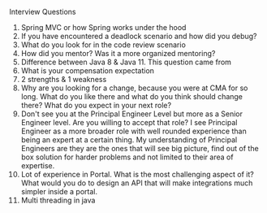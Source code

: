 Interview Questions

1. Spring MVC or how Spring works under the hood
2. If you have encountered a deadlock scenario and how did you debug?
3. What do you look for in the code review scenario
4. How did you mentor? Was it a more organized mentoring?
5. Difference between Java 8 & Java 11. This question came from 
6. What is your compensation expectation
7. 2 strengths & 1 weakness
8. Why are you looking for a change, because you were at CMA for so long. What do you like there and what do you think should change there? What do you expect in your next role?
9. Don't see you at the Principal Engineer Level but more as a Senior Engineer level. Are you willing to accept that role?
I see Principal Engineer as a more broader role with well rounded experience than being an expert at a certain thing. My understanding of Principal Engineers are they are the ones that will see big picture, find out of the box solution for harder problems and not limited to their area of expertise.
10. Lot of experience in Portal. What is the most challenging aspect of it? What would you do to design an API that will make integrations much simpler inside a portal.
11. Multi threading in java
